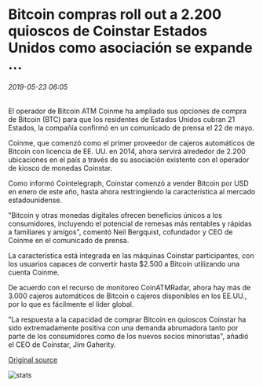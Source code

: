 # Bitcoin compras roll out a 2.200 quioscos de Coinstar Estados Unidos como asociación se expande ...

###### 2019-05-23 06:05

El operador de Bitcoin ATM Coinme ha ampliado sus opciones de compra de Bitcoin (BTC) para que los residentes de Estados Unidos cubran 21 Estados, la compañía confirmó en un comunicado de prensa el 22 de mayo.

Coinme, que comenzó como el primer proveedor de cajeros automáticos de Bitcoin con licencia de EE. UU. en 2014, ahora servirá alrededor de 2.200 ubicaciones en el país a través de su asociación existente con el operador de kiosco de monedas Coinstar.

Como informó Cointelegraph, Coinstar comenzó a vender Bitcoin por USD en enero de este año, hasta ahora restringiendo la característica al mercado estadounidense.

"Bitcoin y otras monedas digitales ofrecen beneficios únicos a los consumidores, incluyendo el potencial de remesas más rentables y rápidas a familiares y amigos", comentó Neil Bergquist, cofundador y CEO de Coinme en el comunicado de prensa.

La característica está integrada en las máquinas Coinstar participantes, con los usuarios capaces de convertir hasta $2.500 a Bitcoin utilizando una cuenta Coinme.

De acuerdo con el recurso de monitoreo CoinATMRadar, ahora hay más de 3.000 cajeros automáticos de Bitcoin o cajeros disponibles en los EE.UU., por lo que es fácilmente el líder global.

"La respuesta a la capacidad de comprar Bitcoin en quioscos Coinstar ha sido extremadamente positiva con una demanda abrumadora tanto por parte de los consumidores como de los nuevos socios minoristas", añadió el CEO de Coinstar, Jim Gaherity.

[Original source](https://cointelegraph.com/news/bitcoin-purchases-roll-out-to-2-200-us-coinstar-kiosks-as-partnership-expands)

![stats](https://c.statcounter.com/11760860/0/a89fa40b/1/ "stats")
